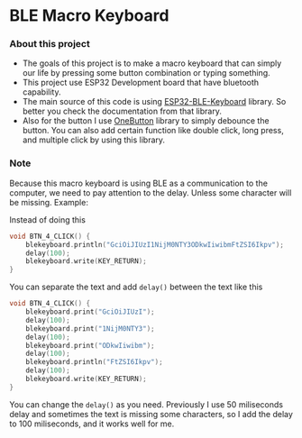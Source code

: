 # BLE Macro Keyboard

### About this project

- The goals of this project is to make a macro keyboard that can simply our life by pressing some button combination or typing something.
- This project use ESP32 Development board that have bluetooth capability.
- The main source of this code is using [ESP32-BLE-Keyboard](https://github.com/T-vK/ESP32-BLE-Keyboard) library. So better you check the documentation from that library.
- Also for the button I use [OneButton](https://github.com/mathertel/OneButton) library to simply debounce the button. You can also add certain function like double click, long press, and multiple click by using this library.

### Note

Because this macro keyboard is using BLE as a communication to the computer, we need to pay attention to the delay. Unless some character will be missing.
Example:

Instead of doing this

```CPP
void BTN_4_CLICK() {
	blekeyboard.println("GciOiJIUzI1NijM0NTY3ODkwIiwibmFtZSI6Ikpv");
 	delay(100);
  	blekeyboard.write(KEY_RETURN);
}
```

You can separate the text and add `delay()` between the text like this

```CPP
void BTN_4_CLICK() {
	blekeyboard.print("GciOiJIUzI");
	delay(100);
	blekeyboard.print("1NijM0NTY3");
	delay(100);
	blekeyboard.print("ODkwIiwibm");
	delay(100);
	blekeyboard.println("FtZSI6Ikpv");
	delay(100);
	blekeyboard.write(KEY_RETURN);
}
```

You can change the `delay()` as you need. Previously I use 50 miliseconds delay and sometimes the text is missing some characters, so I add the delay to 100 miliseconds, and it works well for me.
